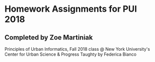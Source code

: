 # Homework Assignments for PUI 2018
## Completed by Zoe Martiniak

Principles of Urban Informatics, Fall 2018 class
@ New York University's Center for Urban Science & Progress
Taughty by Federica Bianco
